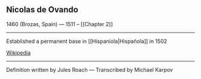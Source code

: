 ## Nicolas de Ovando
1460 (Brozas, Spain) — 1511 – [[Chapter 2]]

---
Established a permanent base in [[Hispaniola|Hispañola]] in 1502

[Wikipedia](https://en.wikipedia.org/wiki/Vasco_Núñez_de_Balboa)

---
Definition written by Jules Roach — Transcribed by Michael Karpov